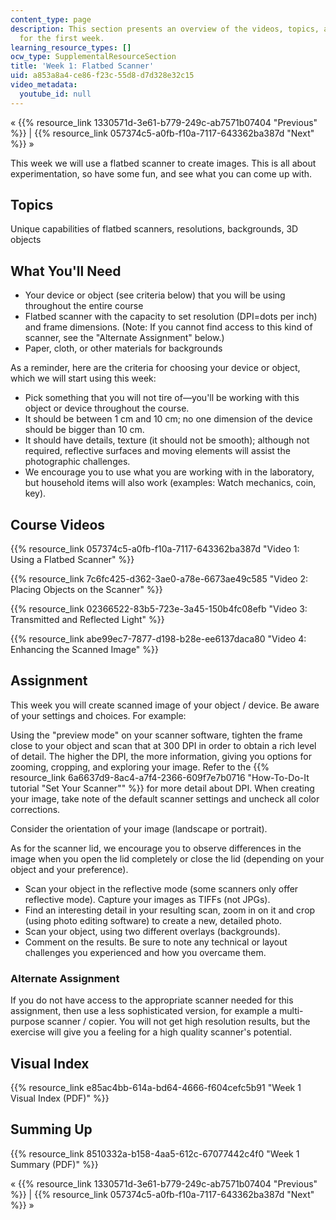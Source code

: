 ```yaml
---
content_type: page
description: This section presents an overview of the videos, topics, and assignment
  for the first week.
learning_resource_types: []
ocw_type: SupplementalResourceSection
title: 'Week 1: Flatbed Scanner'
uid: a853a8a4-ce86-f23c-55d8-d7d328e32c15
video_metadata:
  youtube_id: null
---
```


« {{% resource_link 1330571d-3e61-b779-249c-ab7571b07404 "Previous" %}} | {{% resource_link 057374c5-a0fb-f10a-7117-643362ba387d "Next" %}} »

This week we will use a flatbed scanner to create images. This is all about experimentation, so have some fun, and see what you can come up with.

Topics
------

Unique capabilities of flatbed scanners, resolutions, backgrounds, 3D objects

What You'll Need
----------------

*   Your device or object (see criteria below) that you will be using throughout the entire course
*   Flatbed scanner with the capacity to set resolution (DPI=dots per inch) and frame dimensions. (Note: If you cannot find access to this kind of scanner, see the "Alternate Assignment" below.)
*   Paper, cloth, or other materials for backgrounds

As a reminder, here are the criteria for choosing your device or object, which we will start using this week:

*   Pick something that you will not tire of—you'll be working with this object or device throughout the course.
*   It should be between 1 cm and 10 cm; no one dimension of the device should be bigger than 10 cm.
*   It should have details, texture (it should not be smooth); although not required, reflective surfaces and moving elements will assist the photographic challenges.
*   We encourage you to use what you are working with in the laboratory, but household items will also work (examples: Watch mechanics, coin, key).

Course Videos
-------------

{{% resource_link 057374c5-a0fb-f10a-7117-643362ba387d "Video 1: Using a Flatbed Scanner" %}}

{{% resource_link 7c6fc425-d362-3ae0-a78e-6673ae49c585 "Video 2: Placing Objects on the Scanner" %}}

{{% resource_link 02366522-83b5-723e-3a45-150b4fc08efb "Video 3: Transmitted and Reflected Light" %}}

{{% resource_link abe99ec7-7877-d198-b28e-ee6137daca80 "Video 4: Enhancing the Scanned Image" %}}

Assignment
----------

This week you will create scanned image of your object / device. Be aware of your settings and choices. For example:

Using the "preview mode" on your scanner software, tighten the frame close to your object and scan that at 300 DPI in order to obtain a rich level of detail. The higher the DPI, the more information, giving you options for zooming, cropping, and exploring your image. Refer to the {{% resource_link 6a6637d9-8ac4-a7f4-2366-609f7e7b0716 "How-To-Do-It tutorial \"Set Your Scanner\"" %}} for more detail about DPI. When creating your image, take note of the default scanner settings and uncheck all color corrections.

Consider the orientation of your image (landscape or portrait).

As for the scanner lid, we encourage you to observe differences in the image when you open the lid completely or close the lid (depending on your object and your preference).

*   Scan your object in the reflective mode (some scanners only offer reflective mode). Capture your images as TIFFs (not JPGs).
*   Find an interesting detail in your resulting scan, zoom in on it and crop (using photo editing software) to create a new, detailed photo.
*   Scan your object, using two different overlays (backgrounds).
*   Comment on the results. Be sure to note any technical or layout challenges you experienced and how you overcame them.

### Alternate Assignment

If you do not have access to the appropriate scanner needed for this assignment, then use a less sophisticated version, for example a multi-purpose scanner / copier. You will not get high resolution results, but the exercise will give you a feeling for a high quality scanner's potential.

Visual Index
------------

{{% resource_link e85ac4bb-614a-bd64-4666-f604cefc5b91 "Week 1 Visual Index (PDF)" %}}

Summing Up
----------

{{% resource_link 8510332a-b158-4aa5-612c-67077442c4f0 "Week 1 Summary (PDF)" %}}

« {{% resource_link 1330571d-3e61-b779-249c-ab7571b07404 "Previous" %}} | {{% resource_link 057374c5-a0fb-f10a-7117-643362ba387d "Next" %}} »